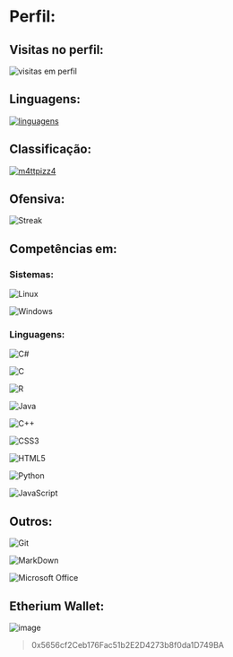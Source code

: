 # Perfil: 

## Visitas no perfil:
![visitas em perfil](https://profile-counter.glitch.me/m4ttpizz4/count.svg)

## Linguagens:
[![linguagens](https://github-readme-stats.vercel.app/api/top-langs/?username=m4ttpizz4&hide=html&layout=compact&theme=tokyonight)](https://github.com/anuraghazra/github-readme-stats)

## Classificação:
[![m4ttpizz4](https://github-readme-stats.vercel.app/api?username=m4ttpizz4&theme=tokyonight&show_icons=true)](https://github.com/anuraghazra/github-readme-stats)

## Ofensiva:
![Streak](https://github-readme-streak-stats.herokuapp.com/?user=m4ttpizz4&theme=tokyonight&hide_border=false)

## Competências em:

### Sistemas:

![Linux](https://img.shields.io/badge/Linux-E34F26?style=for-the-badge&logo=linux&logoColor=black)

![Windows](https://img.shields.io/badge/Windows-017AD7?style=for-the-badge&logo=windows&logoColor=black)

### Linguagens:

![C#](https://img.shields.io/badge/C%23-239120?style=for-the-badge&logo=c-sharp&logoColor=white)

![C](https://img.shields.io/badge/C-00599C?style=for-the-badge&logo=c&logoColor=white)

![R](https://img.shields.io/badge/R-276DC3?style=for-the-badge&logo=r&logoColor=white)

![Java](https://img.shields.io/badge/Java-ED8B00?style=for-the-badge&logo=java&logoColor=white)

![C++](https://img.shields.io/badge/C%2B%2B-00599C?style=for-the-badge&logo=c%2B%2B&logoColor=white)

![CSS3](https://img.shields.io/badge/CSS3-1572B6?style=for-the-badge&logo=css3&logoColor=white)

![HTML5](https://img.shields.io/badge/HTML5-E34F26?style=for-the-badge&logo=html5&logoColor=white)

![Python](https://img.shields.io/badge/Python-3776AB?style=for-the-badge&logo=python&logoColor=yellow)

![JavaScript](https://img.shields.io/badge/JavaScript-323330?style=for-the-badge&logo=javascript&logoColor=F7DF1E)

## Outros:

![Git](https://img.shields.io/badge/Git-E34F26?style=for-the-badge&logo=git&logoColor=white)

![MarkDown](https://img.shields.io/badge/Markdown-000000?style=for-the-badge&logo=markdown&logoColor=white)

![Microsoft Office](https://img.shields.io/badge/Microsoft_Office-D83B01?style=for-the-badge&logo=microsoft-office&logoColor=white)

## Etherium Wallet:

![image](https://github.com/user-attachments/assets/c4e31920-20b6-4e87-8158-381aeaf29f7c)
> 0x5656cf2Ceb176Fac51b2E2D4273b8f0da1D749BA


